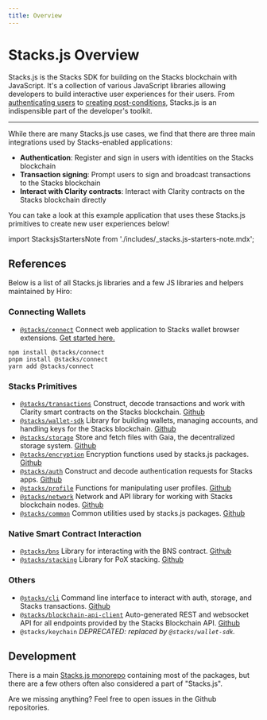 ```yaml
---
title: Overview
---
```


# Stacks.js Overview

Stacks.js is the Stacks SDK for building on the Stacks blockchain with JavaScript.
It's a collection of various JavaScript libraries allowing developers to build interactive user experiences for their users.
From [authenticating users](https://docs.hiro.so/stacks.js/feature-guides/authenticate-users-with-connect) to [creating post-conditions](https://dev.to/stacks/understanding-stacks-post-conditions-e65), Stacks.js is an indispensible part of the developer's toolkit.

<!-- todo: Ensure these examples are the most commonly asked questions in Discord. -->
<!-- todo: We need to have a post-conditions guide within our docs.... No? -->
<!-- todo: Create links for these two examples—signing transactions and creating post-conditions. -->
<!-- todo: add better UI, e.g. grid of cards -->


<!-- LEAVING OUT -->
<!-- There are two main ways developers build applications on the Stacks blockchain:

- 🔒 **Without Direct Private Key Access**: For example, a web app that allows users to interact with the Stacks blockchain using their Stacks wallet (browser extension or mobile). Read More in the Connect Guide
- 🔑 **With Private Key Access**: For example, managing funds with the Stacks.js CLI, building a backend (which can sign transactions directly).

Most users interact via their favorite Stacks wallet.
Developers can build web apps, which prompt the user for an action (e.g. sign a transaction), and then the wallet will handle the rest.
The wallet will act in the security, and best interest of the user, and the user will be able to review the transaction before signing.

Nevertheless, direct private key access is needed for some use cases.
Developers can build simple scripts and tools intended for "offline" use.
Users may use the Stacks.js CLI directly to send a transaction.
Backends may need to automate signing without direct user interaction.
In these cases, developers can use the same libraries used by Stacks wallets for account handling and transaction signing.

-->
--- 

While there are many Stacks.js use cases, we find that there are three main integrations used by Stacks-enabled applications:

<!-- todo: add a card and better how-to-guide for each, (eg add message signing backend checking) -->

- **Authentication**: Register and sign in users with identities on the Stacks blockchain
- **Transaction signing**: Prompt users to sign and broadcast transactions to the Stacks blockchain
- **Interact with Clarity contracts**: Interact with Clarity contracts on the Stacks blockchain directly

You can take a look at this example application that uses these Stacks.js primitives to create new user experiences below!

import StacksjsStartersNote from './includes/\_stacks.js-starters-note.mdx';

<StacksjsStartersNote/>

<!-- todo: add another quick win -->



## References

Below is a list of all Stacks.js libraries and a few JS libraries and helpers maintained by Hiro:

### Connecting Wallets


- [`@stacks/connect`](https://github.com/hirosystems/connect/tree/main/packages/connect) Connect web application to Stacks wallet browser extensions. [Get started here.](https://connect.stacks.js.org/)
<!-- todo: add github icon component as part of link to package on github -->


```console
npm install @stacks/connect
pnpm install @stacks/connect
yarn add @stacks/connect
```

### Stacks Primitives

- [`@stacks/transactions`](https://stacks.js.org/modules/_stacks_transactions) Construct, decode transactions and work with Clarity smart contracts on the Stacks blockchain. [Github](https://github.com/hirosystems/stacks.js/tree/master/packages/transactions)
- [`@stacks/wallet-sdk`](https://stacks.js.org/modules/_stacks_wallet_sdk) Library for building wallets, managing accounts, and handling keys for the Stacks blockchain. [Github](https://github.com/hirosystems/stacks.js/tree/master/packages/wallet-sdk)
- [`@stacks/storage`](https://stacks.js.org/modules/_stacks_storage) Store and fetch files with Gaia, the decentralized storage system. [Github](https://github.com/hirosystems/stacks.js/tree/master/packages/storage)
- [`@stacks/encryption`](https://stacks.js.org/modules/_stacks_encryption) Encryption functions used by stacks.js packages. [Github](https://github.com/hirosystems/stacks.js/tree/master/packages/encryption)
- [`@stacks/auth`](https://stacks.js.org/modules/_stacks_auth) Construct and decode authentication requests for Stacks apps. [Github](https://github.com/hirosystems/stacks.js/tree/master/packages/auth)
- [`@stacks/profile`](https://stacks.js.org/modules/_stacks_profile) Functions for manipulating user profiles. [Github](https://github.com/hirosystems/stacks.js/tree/master/packages/profile)
- [`@stacks/network`](https://stacks.js.org/modules/_stacks_network) Network and API library for working with Stacks blockchain nodes. [Github](https://github.com/hirosystems/stacks.js/tree/master/packages/network)
- [`@stacks/common`](https://stacks.js.org/modules/_stacks_common) Common utilities used by stacks.js packages. [Github](https://github.com/hirosystems/stacks.js/tree/master/packages/common)

### Native Smart Contract Interaction

- [`@stacks/bns`](https://stacks.js.org/modules/_stacks_bns) Library for interacting with the BNS contract. [Github](https://github.com/hirosystems/stacks.js/tree/master/packages/bns)
- [`@stacks/stacking`](https://stacks.js.org/modules/_stacks_stacking) Library for PoX stacking. [Github](https://github.com/hirosystems/stacks.js/tree/master/packages/stacking)

### Others

- [`@stacks/cli`](/references/stacks-cli) Command line interface to interact with auth, storage, and Stacks transactions. [Github](https://github.com/hirosystems/stacks.js/tree/master/packages/cli)
- [`@stacks/blockchain-api-client`](https://hirosystems.github.io/stacks-blockchain-api/client/) Auto-generated REST and websocket API for all endpoints provided by the Stacks Blockchain API. [Github](https://github.com/hirosystems/stacks-blockchain-api/tree/master/client)
- `@stacks/keychain` _DEPRECATED: replaced by `@stacks/wallet-sdk`._

## Development

There is a main [Stacks.js monorepo](https://github.com/hirosystems/stacks.js) containing most of the packages, but there are a few others often also considered a part of "Stacks.js".
<!-- Can we add these? Not sure how helpful this sentence is without explicit links -->

Are we missing anything?
Feel free to open issues in the Github repositories.
